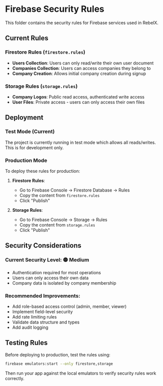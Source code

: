 # Firebase Security Rules

This folder contains the security rules for Firebase services used in RebelX.

## Current Rules

### Firestore Rules (`firestore.rules`)
- **Users Collection**: Users can only read/write their own user document
- **Companies Collection**: Users can access companies they belong to
- **Company Creation**: Allows initial company creation during signup

### Storage Rules (`storage.rules`)
- **Company Logos**: Public read access, authenticated write access
- **User Files**: Private access - users can only access their own files

## Deployment

### Test Mode (Current)
The project is currently running in test mode which allows all reads/writes. This is for development only.

### Production Mode
To deploy these rules for production:

1. **Firestore Rules**:
   - Go to Firebase Console → Firestore Database → Rules
   - Copy the content from `firestore.rules`
   - Click "Publish"

2. **Storage Rules**:
   - Go to Firebase Console → Storage → Rules  
   - Copy the content from `storage.rules`
   - Click "Publish"

## Security Considerations

### Current Security Level: 🟡 Medium
- Authentication required for most operations
- Users can only access their own data
- Company data is isolated by company membership

### Recommended Improvements:
- Add role-based access control (admin, member, viewer)
- Implement field-level security
- Add rate limiting rules
- Validate data structure and types
- Add audit logging

## Testing Rules

Before deploying to production, test the rules using:
```bash
firebase emulators:start --only firestore,storage
```

Then run your app against the local emulators to verify security rules work correctly.
